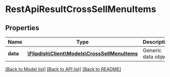 # RestApiResultCrossSellMenuItems

## Properties
Name | Type | Description | Notes
------------ | ------------- | ------------- | -------------
**data** | [**\Flipdish\\Client\Models\CrossSellMenuItems**](CrossSellMenuItems.md) | Generic data object. | 

[[Back to Model list]](../README.md#documentation-for-models) [[Back to API list]](../README.md#documentation-for-api-endpoints) [[Back to README]](../README.md)


